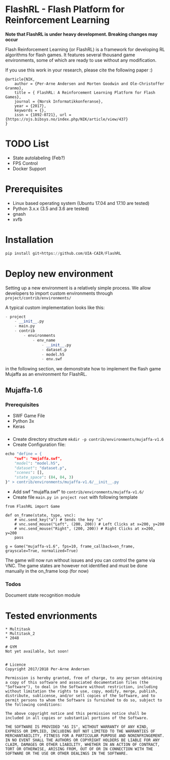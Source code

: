 # FlashRL - Flash Platform for Reinforcement Learning
**Note that FlashRL is under heavy development. Breaking changes may occur**

Flash Reinforcement Learning (or FlashRL) is a framework for developing RL algorithms for flash games. It features several thousand game environments, some of which are ready to use without any modification.

If you use this work in your research, please cite the following paper :)
```
@article{NIK,
	author = {Per-Arne Andersen and Morten Goodwin and Ole-Christoffer Granmo},
	title = { FlashRL: A Reinforcement Learning Platform for Flash Games},
	journal = {Norsk Informatikkonferanse},
	year = {2017},
	keywords = {},
	issn = {1892-0721},	url = {https://ojs.bibsys.no/index.php/NIK/article/view/437}
}
```

# TODO List
* State autolabeling (Feb?)
* FPS Control
* Docker Support


# Prerequisites
* Linux based operating system (Ubuntu 17.04 and 17.10 are tested)
* Python 3.x.x (3.5 and 3.6 are tested)
* gnash
* xvfb

# Installation

```python
pip install git+https://github.com/UIA-CAIR/FlashRL
```

# Deploy new environment
Setting up a new environment is a relatively simple process. We allow developers to import custom environments through ```project/contrib/environments/```

A typical custom implementation looks like this:
```python
- project
    - __init__.py
    - main.py
    - contrib
        - environments
            - env_name
                - __init__.py
                - dataset.p
                - model.h5
                - env.swf

```
in the following section, we demonstrate how to implement the flash game Mujaffa as an environment for FlashRL.

## Mujaffa-1.6
### Prerequisites
* SWF Game File
* Python 3x
* Keras

### 
*  Create directory structure ```mkdir -p contrib/environments/mujaffa-v1.6```
*  Create Configuration file:  
```python 
echo "define = {
    "swf": "mujaffa.swf",
    "model": "model.h5",
    "dataset": "dataset.p",
    "scenes": [],
    "state_space": (84, 84, 3)
}" > contrib/environments/mujaffa-v1.6/__init__.py
```

* Add swf "mujaffa.swf" to ```contrib/environments/mujaffa-v1.6/```
* Create file ```main.py in project root``` with following template
```
from FlashRL import Game

def on_frame(state, type, vnc):
    # vnc.send_key("a") # Sends the key "a"
    # vnc.send_mouse("Left", (200, 200)) # Left Clicks at x=200, y=200
    # vnc.send_mouse("Right", (200, 200)) # Right Clicks at x=200, y=200
    pass

g = Game("mujaffa-v1.6", fps=10, frame_callback=on_frame, grayscale=True, normalized=True)
```

The game will now run without issues and you can control the game via VNC. The game states are however not identified and must be done manually in the on_frame loop (for now)

### Todos
Document state recognition module



# Tested envrionments
```
* Multitask
* Multitask_2
* 2048

# GYM
Not yet available, but soon!


# Licence
Copyright 2017/2018 Per-Arne Andersen

Permission is hereby granted, free of charge, to any person obtaining a copy of this software and associated documentation files (the "Software"), to deal in the Software without restriction, including without limitation the rights to use, copy, modify, merge, publish, distribute, sublicense, and/or sell copies of the Software, and to permit persons to whom the Software is furnished to do so, subject to the following conditions:

The above copyright notice and this permission notice shall be included in all copies or substantial portions of the Software.

THE SOFTWARE IS PROVIDED "AS IS", WITHOUT WARRANTY OF ANY KIND, EXPRESS OR IMPLIED, INCLUDING BUT NOT LIMITED TO THE WARRANTIES OF MERCHANTABILITY, FITNESS FOR A PARTICULAR PURPOSE AND NONINFRINGEMENT. IN NO EVENT SHALL THE AUTHORS OR COPYRIGHT HOLDERS BE LIABLE FOR ANY CLAIM, DAMAGES OR OTHER LIABILITY, WHETHER IN AN ACTION OF CONTRACT, TORT OR OTHERWISE, ARISING FROM, OUT OF OR IN CONNECTION WITH THE SOFTWARE OR THE USE OR OTHER DEALINGS IN THE SOFTWARE.
